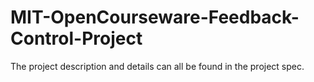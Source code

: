 # MIT-OpenCourseware-Feedback-Control-Project

The project description and details can all be found in the project spec. 
